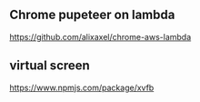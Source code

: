 
## Chrome pupeteer on lambda
https://github.com/alixaxel/chrome-aws-lambda

## virtual screen
https://www.npmjs.com/package/xvfb

